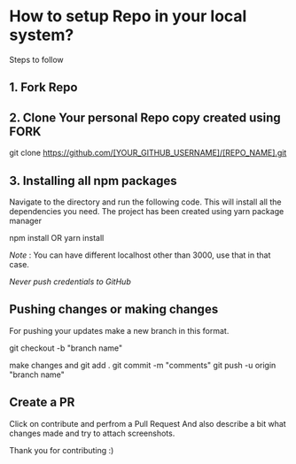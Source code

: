 # How to setup Repo in your local system?

Steps to follow

## 1. Fork Repo

## 2. Clone Your personal Repo copy created using FORK

git clone https://github.com/[YOUR_GITHUB_USERNAME]/[REPO_NAME].git

## 3. Installing all npm packages

Navigate to the directory and run the following code. This will install all the dependencies you need.
The project has been created using yarn package manager


npm install 
OR
yarn install


*Note* : You can have different localhost other than 3000, use that in that case. 

*Never push credentials to GitHub*

## Pushing changes or making changes

For pushing your updates make a new branch in this format.

git checkout -b "branch name"

make changes and 
git add .
git commit -m "comments"
git push -u origin "branch name"

## Create a PR
Click on contribute and perfrom a Pull Request
And also describe a bit what changes made and try to attach screenshots.

Thank you for contributing :)
